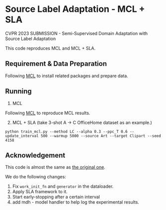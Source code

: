 # Source Label Adaptation - MCL + SLA
CVPR 2023 SUBMISSION - Semi-Supervised Domain Adaptation with Source Label Adaptation

This code reproduces MCL and MCL + SLA.

## Requirement & Data Preparation
Following [MCL](https://github.com/chester256/MCL) to install related packages and prepare data.

## Running

1. MCL

Following [MCL](https://github.com/chester256/MCL) to reproduce MCL results.

2. MCL + SLA (take 3-shot A -> C OfficeHome dataset as an example.)

```
python train_mcl.py --method LC --alpha 0.3 --ppc_T 0.6 --update_interval 500 --warmup 5000 --source Art --target Clipart --seed 4158
```

## Acknowledgement
This code is almost the same as [the original one](https://github.com/chester256/MCL).

We do the following changes:

1. Fix `work_init_fn` and `generator` in the dataloader.
2. Apply SLA framework to it.
3. Start early-stopping after a certain interval
4. add mdh - model handler to help log the experimental results.
